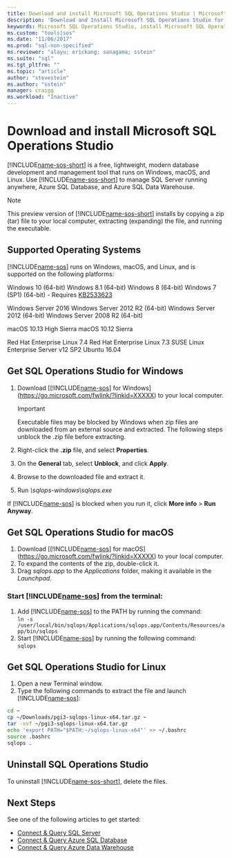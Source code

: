 ```yaml
---
title: Download and install Microsoft SQL Operations Studio | Microsoft Docs
description: 'Download and Install Microsoft SQL Operations Studio for Windows, macOS, or Linux'
keywords: Microsoft SQL Operations Studio, install Microsoft SQL Operations Studio, download Microsoft SQL Operations Studio
ms.custom: "tools|sos"
ms.date: "11/06/2017"
ms.prod: "sql-non-specified"
ms.reviewer: "alayu; erickang; sanagama; sstein"
ms.suite: "sql"
ms.tgt_pltfrm: ""
ms.topic: "article"
author: "stevestein"
ms.author: "sstein"
manager: craigg
ms.workload: "Inactive"
---
```

# Download and install Microsoft SQL Operations Studio

[!INCLUDE[name-sos-short](../includes/name-sos-short.md)] is a free, lightweight, modern database development and management tool that runs on Windows, macOS, and Linux. Use [!INCLUDE[name-sos-short](../includes/name-sos-short.md)] to manage SQL Server running anywhere, Azure SQL Database, and Azure SQL Data Warehouse.   

> [!NOTE]
> This preview version of [!INCLUDE[name-sos-short](../includes/name-sos-short.md)] installs by copying a zip (tar) file to your local computer, extracting (expanding) the file, and running the executable.

## Supported Operating Systems

[!INCLUDE[name-sos](../includes/name-sos-short.md)] runs on Windows, macOS, and Linux, and is supported on the following platforms:

Windows 10 (64-bit)
Windows 8.1 (64-bit)
Windows 8 (64-bit)
Windows 7 (SP1) (64-bit) - Requires [KB2533623](https://www.microsoft.com/en-us/download/details.aspx?id=26767)

Windows Server 2016
Windows Server 2012 R2 (64-bit)
Windows Server 2012 (64-bit)
Windows Server 2008 R2 (64-bit)

macOS 10.13 High Sierra
macOS 10.12 Sierra

Red Hat Enterprise Linux 7.4
Red Hat Enterprise Linux 7.3
SUSE Linux Enterprise Server v12 SP2
Ubuntu 16.04


## Get SQL Operations Studio for Windows

1. Download [[!INCLUDE[name-sos](../includes/name-sos-short.md)] for Windows](https://go.microsoft.com/fwlink/?linkid=XXXXX) to your local computer.

   > [!IMPORTANT]
   > Executable files may be blocked by Windows when zip files are downloaded from an external source and extracted. The following steps unblock the .zip file before extracting. 

1. Right-click the **.zip** file, and select **Properties**.
1. On the **General** tab, select **Unblock**, and click **Apply**.
1. Browse to the downloaded file and extract it.
2. Run *\sqlops-windows\sqlops.exe*

If [!INCLUDE[name-sos](../includes/name-sos-short.md)] is blocked when you run it, click **More info** > **Run Anyway**.

## Get SQL Operations Studio for macOS

1. Download [[!INCLUDE[name-sos](../includes/name-sos-short.md)] for macOS](https://go.microsoft.com/fwlink/?linkid=XXXXX) to your local computer.
2. To expand the contents of the zip, double-click it.
3. Drag *sqlops.app* to the *Applications* folder, making it available in the *Launchpad*.

### Start [!INCLUDE[name-sos](../includes/name-sos-short.md)] from the terminal:
1. Add [!INCLUDE[name-sos](../includes/name-sos-short.md)] to the PATH by running the command:  
      ```ln -s /user/local/bin/sqlops/Applications/sqlops.app/Contents/Resources/app/bin/sqlops```
1. Start [!INCLUDE[name-sos](../includes/name-sos-short.md)] by running the following command:  
      ```sqlops```


## Get SQL Operations Studio for Linux

1. Open a new Terminal window.
2. Type the following commands to extract the file and launch [!INCLUDE[name-sos](../includes/name-sos-short.md)]:

```bash
cd ~
cp ~/Downloads/pgi3-sqlops-linux-x64.tar.gz ~
tar -xvf ~/pgi3-sqlops-linux-x64.tar.gz
echo 'export PATH="$PATH:~/sqlops-linux-x64"' >> ~/.bashrc
source .bashrc
sqlops .
```


## Uninstall SQL Operations Studio

To uninstall [!INCLUDE[name-sos-short](../includes/name-sos-short.md)], delete the files.

## Next Steps

See one of the following articles to get started:
- [Connect & Query SQL Server](get-started-sql-server.md)
- [Connect & Query Azure SQL Database](get-started-sql-database.md)
- [Connect & Query Azure Data Warehouse](get-started-sql-dw.md)
